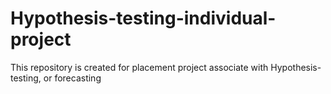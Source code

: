 # Hypothesis-testing-individual-project
This repository is created for placement project associate with Hypothesis-testing, or forecasting
